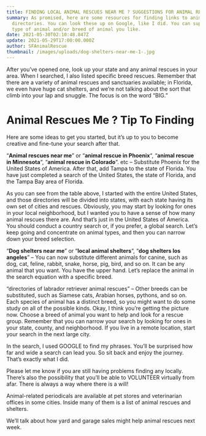 ```yaml
---
title: FINDING LOCAL ANIMAL RESCUES NEAR ME ? SUGGESTIONS FOR ANIMAL RESCUE SITE
summary: As promised, here are some resources for finding links to animal rescue
  directories. You can look these up on Google, like I did. You can support any
  type of animal and/or breed of animal you like.
date: 2021-05-30T02:10:48.847Z
update: 2021-05-29T17:00:00.000Z
author: SFAnimalRescue
thumbnail: /images/uploads/dog-shelters-near-me-1-.jpg
---
```

After you’ve opened one, look up your state and any animal rescues in your area. When I searched, I also listed specific breed rescues. Remember that there are a variety of animal rescues and sanctuaries available; in Florida, we even have huge cat shelters, and we’re not talking about the sort that climb into your lap and snuggle. The focus is on the word “BIG.”

# Animal Rescues Me ? Tip To Finding

Here are some ideas to get you started, but it’s up to you to become creative and fine-tune your search after that.

“**Animal rescues near me**” or “**animal rescue in Phoenix**“, “**animal rescue in Minnesota**“, “**animal rescue in Colorado**“. etc – Substitute Phoenix for the United States of America. After that, add Tampa to the state of Florida. You have just completed a search of the United States, the state of Florida, and the Tampa Bay area of Florida.

As you can see from the table above, I started with the entire United States, and those directories will be divided into states, with each state having its own set of cities and rescues. Obviously, you may start by looking for ones in your local neighborhood, but I wanted you to have a sense of how many animal rescues there are. And that’s just in the United States of America. You should conduct a country search or, if you prefer, a global search. Let’s keep going and concentrate on animal types, and then you can narrow down your breed selection.

“**Dog shelters near me**” or “**local animal shelters**“, “**dog shelters los angeles**” – You can now substitute different animals for canine, such as dog, cat, feline, rabbit, snake, horse, pig, bird, and so on. It can be any animal that you want. You have the upper hand. Let’s replace the animal in the search equation with a specific breed.

“directories of labrador retriever animal rescues” – Other breeds can be substituted, such as Siamese cats, Arabian horses, pythons, and so on. Each species of animal has a distinct breed, so you might want to do some study on all of the possible kinds. Okay, I think you’re getting the picture now. Choose a breed of animal you want to help and look for a rescue group. Remember that you can narrow your search by looking for ones in your state, county, and neighborhood. If you live in a remote location, start your search in the next large city.

In the search, I used GOOGLE to find my phrases. You’ll be surprised how far and wide a search can lead you. So sit back and enjoy the journey. That’s exactly what I did.

Please let me know if you are still having problems finding any locally. There’s also the possibility that you’ll be able to VOLUNTEER virtually from afar. There is always a way where there is a will!

Animal-related periodicals are available at pet stores and veterinarian offices in some cities. Inside many of them is a list of animal rescues and shelters.

We’ll talk about how yard and garage sales might help animal rescues next week.